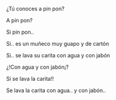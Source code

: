 ¿Tú conoces a pin pon?


A pin pon?

Si pin pon..

Si.. es un muñeco muy guapo y de cartón


Si.. se lava su carita con agua y con jabón

¿!Con agua y con jabón¡?

Si se lava la carita!!

Se lava la carita con agua.. y con jabón..